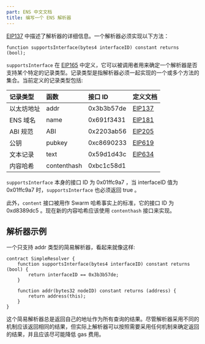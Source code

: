 ```yaml
---
part: ENS 中文文档
title: 编写一个 ENS 解析器 
---
```


[EIP137](https://github.com/ethereum/EIPs/issues/137) 中描述了解析器的详细信息。一个解析器必须实现以下方法：

```text
function supportsInterface(bytes4 interfaceID) constant returns (bool);
```

`supportsInterface` 在 [EIP165](https://github.com/ethereum/EIPs/issues/165) 中定义，它可以被调用者用来确定一个解析器是否支持某个特定的记录类型。记录类型是指解析器必须一起实现的一个或多个方法的集合。当前定义的记录类型包括:

| 记录类型 | 函数 | 接口 ID | 定义文档 |
| :--- | :--- | :--- | :--- |
| 以太坊地址 | addr | 0x3b3b57de | [EIP137](https://github.com/ethereum/EIPs/issues/137) |
| ENS 域名 | name | 0x691f3431 | [EIP181](https://github.com/ethereum/EIPs/issues/181) |
| ABI 规范 | ABI | 0x2203ab56 | [EIP205](https://eips.ethereum.org/EIPS/eip-205) |
| 公钥 | pubkey | 0xc8690233 | [EIP619](https://github.com/ethereum/EIPs/pull/619) |
| 文本记录 | text | 0x59d1d43c | [EIP634](https://eips.ethereum.org/EIPS/eip-634) |
| 内容哈希 | contenthash | 0xbc1c58d1 |  |

`supportsInterface` 本身的接口 ID 为 0x01ffc9a7 ，当 interfaceID 值为 0x01ffc9a7 时，`supportsInterface` 也必须返回 true 。

此外，`content` 接口被用作 Swarm 哈希事实上的标准，它的接口 ID 为 0xd8389dc5 。现在新的内容哈希应该使用 `contenthash` 接口来实现。

## 解析器示例

一个只支持 addr 类型的简易解析器，看起来就像这样:

```text
contract SimpleResolver {
    function supportsInterface(bytes4 interfaceID) constant returns (bool) {
        return interfaceID == 0x3b3b57de;
    }

    function addr(bytes32 nodeID) constant returns (address) {
        return address(this);
    }
}
```

这个简易解析器总是返回自己的地址作为所有查询的结果。尽管解析器采用不同的机制应该返回相同的结果，但实际上解析器可以按照需要采用任何机制来确定返回的结果，并且应该尽可能降低 gas 费用。
